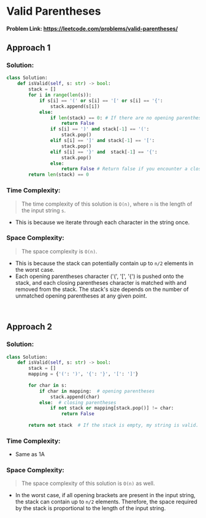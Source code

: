 # Valid Parentheses

#### Problem Link: https://leetcode.com/problems/valid-parentheses/  


## Approach 1

### Solution:


```py 
class Solution:
    def isValid(self, s: str) -> bool:
        stack = []
        for i in range(len(s)):
            if s[i] == '(' or s[i] == '[' or s[i] == '{':
                stack.append(s[i])
            else:
                if len(stack) == 0: # If there are no opening parentheses, there's no need to check anything.
                    return False
                if s[i] == ')' and stack[-1] == '(':
                    stack.pop()
                elif s[i] == ']' and stack[-1] == '[':
                    stack.pop()
                elif s[i] == '}' and  stack[-1] == '{':
                    stack.pop()
                else:
                    return False # Return false if you encounter a closing parentheses without 
        return len(stack) == 0 
```

### Time Complexity:
> The time complexity of this solution is `O(n)`, where `n` is the length of the input string `s`.
* This is because we iterate through each character in the string once.

### Space Complexity:
> The space complexity is `O(n)`. 
* This is because the stack can potentially contain up to `n/2` elements in the worst case.
* Each opening parentheses character ('(', '[', '{') is pushed onto the stack, and each closing parentheses character is matched with and removed from the stack. The stack's size depends on the number of unmatched opening parentheses at any given point.
<br>

## Approach 2

### Solution:


```py 
class Solution:
    def isValid(self, s: str) -> bool:
        stack = []
        mapping = {'(': ')', '{': '}', '[': ']'}
        
        for char in s:
            if char in mapping:  # opening parentheses
                stack.append(char)
            else:  # closing parentheses
                if not stack or mapping[stack.pop()] != char:
                    return False
        
        return not stack  # If the stack is empty, my string is valid.
```

### Time Complexity:
* Same as 1A

### Space Complexity:
> The space complexity of this solution is `O(n)` as well.
* In the worst case, if all opening brackets are present in the input string, the stack can contain up to `n/2` elements. Therefore, the space required by the stack is proportional to the length of the input string.


